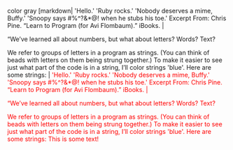 color gray [markdown| 'Hello.'
'Ruby rocks.'
'Nobody deserves a mime, Buffy.'
'Snoopy says #%^?&*@! when he stubs his toe.'
Excerpt From: Chris Pine. “Learn to Program (for Avi Flombaum).” iBooks.  |

“We’ve learned all about numbers, but what about letters? Words? Text?

We refer to groups of letters in a program as strings. (You can think of beads with letters on them being strung together.) To make it easier to see just what part of the code is in a string, I’ll color strings 'blue'. Here are some strings:
|
<font color="red">
'Hello.'
'Ruby rocks.'
'Nobody deserves a mime, Buffy.'
'Snoopy says #%^?&*@! when he stubs his toe.'
Excerpt From: Chris Pine. “Learn to Program (for Avi Flombaum).” iBooks.  |

“We’ve learned all about numbers, but what about letters? Words? Text?

We refer to groups of letters in a program as strings. (You can think of beads with letters on them being strung together.) To make it easier to see just what part of the code is in a string, I’ll color strings 'blue'. Here are some strings:
This is some text!</font>
